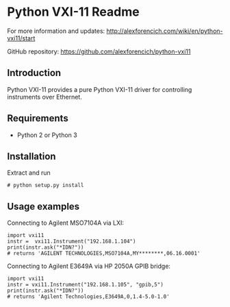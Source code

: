 # Python VXI-11 Readme

For more information and updates:
http://alexforencich.com/wiki/en/python-vxi11/start

GitHub repository:
https://github.com/alexforencich/python-vxi11

## Introduction

Python VXI-11 provides a pure Python VXI-11 driver for controlling instruments
over Ethernet.

## Requirements

* Python 2 or Python 3

## Installation

Extract and run

    # python setup.py install

## Usage examples

Connecting to Agilent MSO7104A via LXI:

    import vxi11
    instr =  vxi11.Instrument("192.168.1.104")
    print(instr.ask("*IDN?"))
    # returns 'AGILENT TECHNOLOGIES,MSO7104A,MY********,06.16.0001'

Connecting to Agilent E3649A via HP 2050A GPIB bridge:

    import vxi11
    instr = vxi11.Instrument("192.168.1.105", "gpib,5")
    print(instr.ask("*IDN?"))
    # returns 'Agilent Technologies,E3649A,0,1.4-5.0-1.0'
